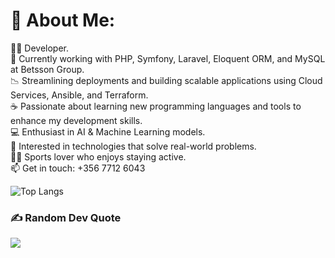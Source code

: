 # 🚀 About Me:
👨‍💻 Developer.<br>🌱 Currently working with PHP, Symfony, Laravel, Eloquent ORM, and MySQL at Betsson Group. <br> 📉 Streamlining deployments and building scalable applications using Cloud Services, Ansible, and Terraform. <br>☕️ Passionate about learning new programming languages and tools to enhance my development skills. <br> 💻 Enthusiast in AI & Machine Learning models. <br> 👀  Interested in technologies that solve real-world problems. <br> 🏃‍♂️ Sports lover who enjoys staying active. <br> 📫 Get in touch: +356 7712 6043

![Top Langs](https://github-readme-stats.vercel.app/api/top-langs/?username=Gabrielmtvp&hide_progress=true)

### ✍️ Random Dev Quote
![](https://quotes-github-readme.vercel.app/api?type=horizontal&theme=radical)

<!-- Proudly created with GPRM ( https://gprm.itsvg.in ) -->
